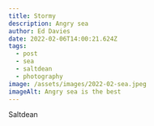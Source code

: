 ```yaml
---
title: Stormy
description: Angry sea
author: Ed Davies
date: 2022-02-06T14:00:21.624Z
tags:
  - post
  - sea
  - saltdean
  - photography
image: /assets/images/2022-02-sea.jpeg
imageAlt: Angry sea is the best
---
```

S﻿altdean